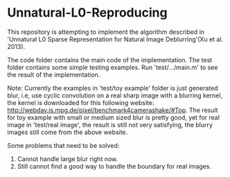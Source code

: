 # Unnatural-L0-Reproducing

This repository is attempting to implement the algorithm described in 'Unnatural L0 Sparse Representation for Natural Image Deblurring'(Xu et al. 2013).

The code folder contains the main code of the implementation. The test folder contains some simple testing examples. Run 'test/.../main.m' to see the result of the implementation.

Note: Currently the examples in 'test/toy example' folder is just generated blur, i.e, use cyclic convolution on a real sharp image with a blurring kernel, the kernel is downloaded for this following website: http://webdav.is.mpg.de/pixel/benchmark4camerashake/#Top. The result for toy example with small or medium sized blur is pretty good, yet for real image in 'test/real image', the result is still not very satisfying, the blurry images still come from the above website.

Some problems that need to be solved:
1. Cannot handle large blur right now.
2. Still cannot find a good way to handle the boundary for real images.
